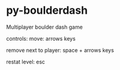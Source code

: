 # py-boulderdash

Multiplayer boulder dash game

controls:
move: arrows keys

remove next to player:
space + arrows keys

restat level:
esc 